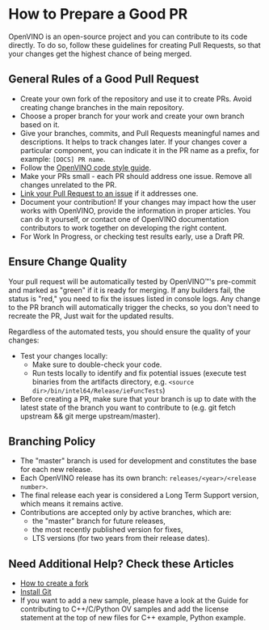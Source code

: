 # How to Prepare a Good PR

   OpenVINO is an open-source project and you can contribute to its code directly.
   To do so, follow these guidelines for creating Pull Requests, so that your
   changes get the highest chance of being merged.


## General Rules of a Good Pull Request

* Create your own fork of the repository and use it to create PRs.
  Avoid creating change branches in the main repository.
* Choose a proper branch for your work and create your own branch based on it.
* Give your branches, commits, and Pull Requests meaningful names and descriptions.
  It helps to track changes later. If your changes cover a particular component,
  you can indicate it in the PR name as a prefix, for example: ``[DOCS] PR name``.
* Follow the [OpenVINO code style guide](https://github.com/openvinotoolkit/openvino/blob/releases/2024/6/docs/dev/coding_style.md).
* Make your PRs small - each PR should address one issue. Remove all changes
  unrelated to the PR.
* [Link your Pull Request to an issue](https://docs.github.com/en/issues/tracking-your-work-with-issues/linking-a-pull-request-to-an-issue#manually-linking-a-pull-request-to-an-issue-using-the-pull-request-sidebar) if it addresses one.
* Document your contribution! If your changes may impact how the user works with
  OpenVINO, provide the information in proper articles. You can do it yourself,
  or contact one of OpenVINO documentation contributors to work together on
  developing the right content.
* For Work In Progress, or checking test results early, use a Draft PR.


## Ensure Change Quality

Your pull request will be automatically tested by OpenVINO™'s pre-commit and marked
as "green" if it is ready for merging. If any builders fail, the status is "red,"
you need to fix the issues listed in console logs. Any change to the PR branch will
automatically trigger the checks, so you don't need to recreate the PR, Just wait
for the updated results.

Regardless of the automated tests, you should ensure the quality of your changes:

* Test your changes locally:
  * Make sure to double-check your code.
  * Run tests locally to identify and fix potential issues (execute test binaries
    from the artifacts directory, e.g. ``<source dir>/bin/intel64/Release/ieFuncTests``)
* Before creating a PR, make sure that your branch is up to date with the latest
  state of the branch you want to contribute to (e.g. git fetch upstream && git
  merge upstream/master).


## Branching Policy

* The "master" branch is used for development and constitutes the base for each new release.
* Each OpenVINO release has its own branch: ``releases/<year>/<release number>``.
* The final release each year is considered a Long Term Support version,
  which means it remains active.
* Contributions are accepted only by active branches, which are:
  * the "master" branch for future releases,
  * the most recently published version for fixes,
  * LTS versions (for two years from their release dates).


## Need Additional Help? Check these Articles

* [How to create a fork](https://docs.github.com/en/pull-requests/collaborating-with-pull-requests/working-with-forks/fork-a-repo)
* [Install Git](https://git-scm.com/book/en/v2/Getting-Started-First-Time-Git-Setup)
* If you want to add a new sample, please have a look at the Guide for contributing
  to C++/C/Python OV samples and add the license statement at the top of new files for
  C++ example, Python example.
